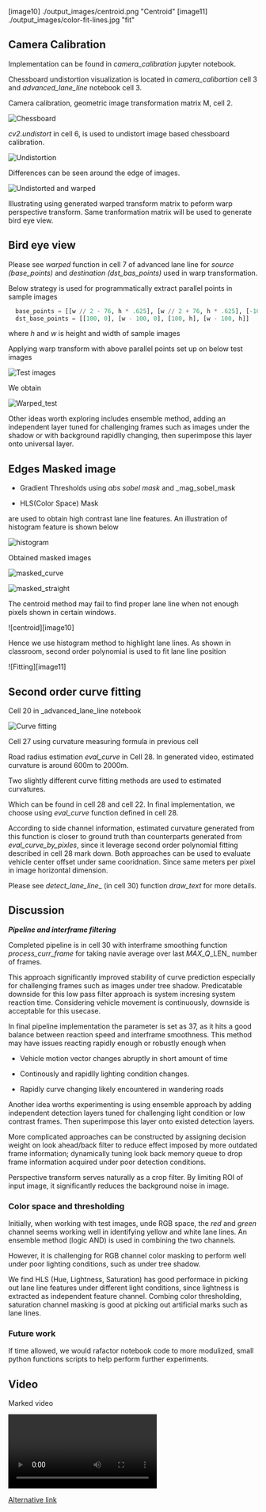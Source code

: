 [image1]: ./output_images/undistort.png "Undistorted"
[image2]: ./output_images/chessboard.png "Chessboard"
[image3]: ./output_images/chessboard_warped.png "Chessboard Warped"
[image4]: ./output_images/original.png "Original"
[image5]: ./output_images/test_warped.png "test_warped"
[image6]: ./output_images/hist.png "histogram"
[image7]: ./output_images/masked_curve.png "masked_curve"
[image8]: ./output_images/masked_straight.png "masked_straight"
[image9]: ./output_images/curve_fitting_fill.png "Curve fitting"
[image10] ./output_images/centroid.png "Centroid"
[image11] ./output_images/color-fit-lines.jpg "fit"

[video1]: ./videos/output.mp4 "Video"


## Camera Calibration

Implementation can be found in _camera_calibration_ jupyter notebook. 

Chessboard undistortion visualization is located in _camera_calibartion_ cell 3 and _advanced_lane_line_ notebook cell 3. 

Camera calibration, geometric image transformation matrix M, cell 2.

![Chessboard][image2]

_cv2.undistort_ in cell 6, is used to undistort image based chessboard calibration. 

![Undistortion][image1]

Differences can be seen around the edge of images. 

![Undistorted and warped][image3]

Illustrating using generated warped transform matrix to peform warp perspective transform. Same tranformation matrix will be used to generate bird eye view.

## Bird eye view

Please see _warped_ function in cell 7 of advanced lane line for _source (base\_points)_ and _destination (dst\_bas\_points)_ used in warp transformation.

Below strategy is used for programmatically extract parallel points in sample images

```python
  base_points = [[w // 2 - 76, h * .625], [w // 2 + 76, h * .625], [-100, h], [w + 100, h]]
  dst_base_points = [[100, 0], [w - 100, 0], [100, h], [w - 100, h]]
```

where _h_ and _w_ is height and width of sample images


Applying warp transform with above parallel points set up on below test images

![Test images][image4]

We obtain

![Warped_test][image5]


Other ideas worth exploring includes ensemble method, adding an independent layer tuned for challenging frames such as images under the shadow or with background rapidlly changing, then superimpose
this layer onto universal layer.

## Edges Masked image  

 * Gradient Thresholds using _abs sobel mask_ and _mag_sobel_mask

 * HLS(Color Space) Mask 

 are used to obtain high contrast lane line features. An illustration of histogram feature is shown below 

![histogram][image6]

 Obtained masked images

![masked_curve][image7]

![masked_straight][image8]

The centroid method may fail to find proper lane line when not enough pixels shown in certain windows. 

![centroid][image10]

Hence we use histogram method to highlight lane lines. As shown in classroom, second order polynomial is used to fit lane line position

![Fitting][image11]

## Second order curve fitting

Cell 20 in _advanced\_lane\_line  notebook

![Curve fitting][image9]

Cell 27 using curvature measuring formula in previous cell

Road radius estimation _eval\_curve_ in Cell 28. In generated video, estimated curvature is around 600m to 2000m. 

Two slightly different curve fitting methods are used to estimated curvatures.

Which can be found in cell 28 and cell 22. In final implementation, we choose using _eval\_curve_ function defined in cell 28. 

According to side channel information, estimated curvature generated from this function is closer to ground truth than counterparts generated from _eval\_curve\_by\_pixles_, since it leverage 
second order polynomial fitting described in cell 28 mark down. Both approaches can be used to evaluate vehicle center offset under same cooridnation. Since same meters per pixel in image horizontal dimension.

Please see _detect\_lane\_line__ (in cell 30) function _draw\_text_ for more details.

## Discussion

***Pipeline and interframe filtering***

Completed pipeline is in cell 30 with interframe smoothing function _process\_curr\_frame_ for taking navie average over last _MAX\_Q_\_LEN_ number of frames.

This approach significantly improved stability of curve prediction especially for challenging frames such as images under tree shadow. Predicatable downside for this low pass filter 
approach is system incresing system reaction time. Considering vehicle movement is continuously, downside is acceptable for this usecase.

In final pipeline implementation the parameter is set as 37, as it hits a good balance between reaction speed and interframe smoothness. This method may have issues reacting rapidly enough or robustly enough when
  
  * Vehicle motion vector changes abruptly in short amount of time 
  
  * Continously and rapidlly  lighting condition changes.  

  * Rapidly curve changing likely encountered in wandering roads 

Another idea worths experimenting is using ensemble approach by adding independent detection layers tuned for challenging light condition or low contrast frames. Then superimpose this layer onto existed detection layers. 

More complicated approaches can be constructed by assigning decision weight on look ahead/back filter to reduce effect imposed by more outdated frame information; dynamically tuning look back memory queue to drop frame information
acquired under poor detection conditions.

Perspective transform serves naturally as a crop filter. By limiting ROI of input image, it significantly reduces the background noise in image.

### Color space and thresholding

Initially, when working with test images, unde RGB space, the _red_ and _green_ channel seems working well in identifying yellow and white lane lines. An ensemble method (logic AND) is used
in combining the two channels.

However, it is challenging for RGB channel color masking to perform well under poor lighting conditions, such as under tree shadow. 

We find HLS (Hue, Lightness, Saturation) has good performace in picking out
lane line features under different light conditions, since lightness is extracted as independent feature channel. Combing color thresholding, saturation channel masking is good at picking out artificial marks such as lane lines.

### Future work

If time allowed, we would rafactor notebook code to more modulized, small python functions scripts to help perform further experiments.

## Video

Marked video

![Output video][video1]

[Alternative link](https://youtu.be/OQienj9xbQI)
